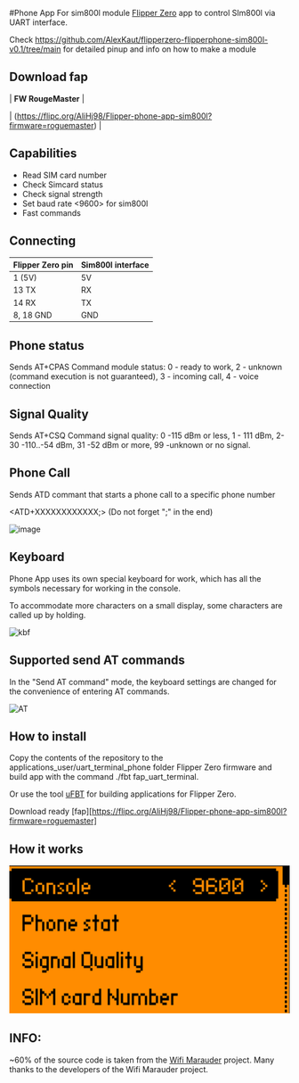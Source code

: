 #Phone App For sim800l module
[Flipper Zero](https://flipperzero.one/) app to control SIm800l via UART interface.

Check https://github.com/AlexKaut/flipperzero-flipperphone-sim800l-v0.1/tree/main for detailed pinup and info on how to make a module

## Download fap
|  **FW RougeMaster** |

| (https://flipc.org/AliHj98/Flipper-phone-app-sim800l?firmware=roguemaster) |

## Capabilities
- Read SIM card number
- Check Simcard status
- Check signal strength
- Set baud rate <9600> for sim800l
- Fast commands

## Connecting
| Flipper Zero pin |Sim800l interface|
| ---------------- | --------------- |
| 1 (5V)           | 5V              |
| 13 TX            | RX              |
| 14 RX            | TX              |
|8, 18 GND         | GND             |

## Phone status
Sends AT+CPAS Command
module status: 0 - ready to work, 2 - unknown (command execution is not guaranteed), 
3 - incoming call, 4 - voice connection

## Signal Quality
Sends AT+CSQ Command
signal quality: 0 -115 dBm or less, 1 - 111 dBm, 2-30 -110..-54 dBm, 31 -52 dBm or more,
99 -unknown or no signal.

## Phone Call
Sends ATD commant that starts a phone call to a specific phone number

<ATD+XXXXXXXXXXXX;> (Do not forget ";" in the end)

![image](https://github.com/AliHj98/Flipper-phone-app-sim800l/assets/99630322/9dffe2c1-a272-4ab1-8879-be632e0f2351)


## Keyboard
Phone App uses its own special keyboard for work, which has all the symbols necessary for working in the console.

To accommodate more characters on a small display, some characters are called up by holding.

![kbf](https://user-images.githubusercontent.com/122148894/212286637-7063f1ee-c6ff-46b9-8dc5-79a5f367fab1.png)

## Supported send AT commands
In the "Send AT command" mode, the keyboard settings are changed for the convenience of entering AT commands.

![AT](https://user-images.githubusercontent.com/122148894/230785072-319fe5c9-deca-49f9-bfe4-5ace89d38d53.png)


## How to install
Copy the contents of the repository to the applications_user/uart_terminal_phone folder Flipper Zero firmware and build app with the command ./fbt fap_uart_terminal.

Or use the tool [uFBT](https://github.com/flipperdevices/flipperzero-ufbt) for building applications for Flipper Zero.

Download ready [fap][https://flipc.org/AliHj98/Flipper-phone-app-sim800l?firmware=roguemaster]

## How it works


![1f](https://github.com/AliHj98/Flipper-phone-app-sim800l/blob/main/photos/Screenshot%202023-12-07%20182019.png)





## INFO:

~60% of the source code is taken from the [Wifi Marauder](https://github.com/0xchocolate/flipperzero-firmware-with-wifi-marauder-companion) project. Many thanks to the developers of the Wifi Marauder project.
